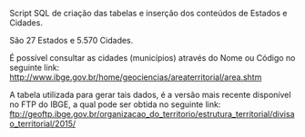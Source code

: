 Script SQL de criação das tabelas e inserção dos conteúdos de Estados e Cidades.

São 27 Estados e 5.570 Cidades.

É possível consultar as cidades (municípios) através do Nome ou Código no seguinte link: 
http://www.ibge.gov.br/home/geociencias/areaterritorial/area.shtm

A tabela utilizada para gerar tais dados, é a versão mais recente disponível no FTP do IBGE, a qual pode ser obtida no seguinte link: 
ftp://geoftp.ibge.gov.br/organizacao_do_territorio/estrutura_territorial/divisao_territorial/2015/